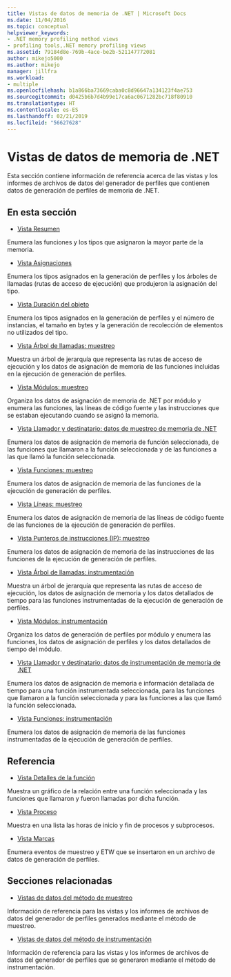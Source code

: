 ```yaml
---
title: Vistas de datos de memoria de .NET | Microsoft Docs
ms.date: 11/04/2016
ms.topic: conceptual
helpviewer_keywords:
- .NET memory profiling method views
- profiling tools,.NET memory profiling views
ms.assetid: 79184d8e-769b-4ace-be2b-521147772081
author: mikejo5000
ms.author: mikejo
manager: jillfra
ms.workload:
- multiple
ms.openlocfilehash: b1a866ba73669caba0c8d96647a134123f4ae753
ms.sourcegitcommit: d0425b6b7d4b99e17ca6ac0671282bc718f80910
ms.translationtype: HT
ms.contentlocale: es-ES
ms.lasthandoff: 02/21/2019
ms.locfileid: "56627628"
---
```

# <a name="net-memory-data-views"></a>Vistas de datos de memoria de .NET
Esta sección contiene información de referencia acerca de las vistas y los informes de archivos de datos del generador de perfiles que contienen datos de generación de perfiles de memoria de .NET.

## <a name="in-this-section"></a>En esta sección
- [Vista Resumen](../profiling/summary-view-dotnet-memory-data.md)

 Enumera las funciones y los tipos que asignaron la mayor parte de la memoria.

- [Vista Asignaciones](../profiling/dotnet-memory-allocations-view.md)

 Enumera los tipos asignados en la generación de perfiles y los árboles de llamadas (rutas de acceso de ejecución) que produjeron la asignación del tipo.

- [Vista Duración del objeto](../profiling/object-lifetime-view.md)

 Enumera los tipos asignados en la generación de perfiles y el número de instancias, el tamaño en bytes y la generación de recolección de elementos no utilizados del tipo.

- [Vista Árbol de llamadas: muestreo](../profiling/call-tree-view-dotnet-memory-sampling-data.md)

 Muestra un árbol de jerarquía que representa las rutas de acceso de ejecución y los datos de asignación de memoria de las funciones incluidas en la ejecución de generación de perfiles.

- [Vista Módulos: muestreo](../profiling/modules-view-dotnet-memory-sampling-data.md)

 Organiza los datos de asignación de memoria de .NET por módulo y enumera las funciones, las líneas de código fuente y las instrucciones que se estaban ejecutando cuando se asignó la memoria.

- [Vista Llamador y destinatario: datos de muestreo de memoria de .NET](../profiling/caller-callee-view-dotnet-memory-sampling-data.md)

 Enumera los datos de asignación de memoria de función seleccionada, de las funciones que llamaron a la función seleccionada y de las funciones a las que llamó la función seleccionada.

- [Vista Funciones: muestreo](../profiling/functions-view-dotnet-memory-sampling-data.md)

 Enumera los datos de asignación de memoria de las funciones de la ejecución de generación de perfiles.

- [Vista Líneas: muestreo](../profiling/lines-view-dotnet-memory-sampling-data.md)

 Enumera los datos de asignación de memoria de las líneas de código fuente de las funciones de la ejecución de generación de perfiles.

- [Vista Punteros de instrucciones (IP): muestreo](../profiling/instruction-pointers-ips-view-dotnet-memory-sampling-data.md)

 Enumera los datos de asignación de memoria de las instrucciones de las funciones de la ejecución de generación de perfiles.

- [Vista Árbol de llamadas: instrumentación](../profiling/call-tree-view-dotnet-memory-instrumentation-data.md)

 Muestra un árbol de jerarquía que representa las rutas de acceso de ejecución, los datos de asignación de memoria y los datos detallados de tiempo para las funciones instrumentadas de la ejecución de generación de perfiles.

- [Vista Módulos: instrumentación](../profiling/modules-view-dotnet-memory-instrumentation-data.md)

 Organiza los datos de generación de perfiles por módulo y enumera las funciones, los datos de asignación de perfiles y los datos detallados de tiempo del módulo.

- [Vista Llamador y destinatario: datos de instrumentación de memoria de .NET](../profiling/caller-callee-view-net-memory-instrumentation-data.md)

 Enumera los datos de asignación de memoria e información detallada de tiempo para una función instrumentada seleccionada, para las funciones que llamaron a la función seleccionada y para las funciones a las que llamó la función seleccionada.

- [Vista Funciones: instrumentación](../profiling/functions-view-dotnet-memory-instrumentation-data.md)

 Enumera los datos de asignación de memoria de las funciones instrumentadas de la ejecución de generación de perfiles.

## <a name="reference"></a>Referencia
- [Vista Detalles de la función](../profiling/function-details-view.md)

 Muestra un gráfico de la relación entre una función seleccionada y las funciones que llamaron y fueron llamadas por dicha función.

- [Vista Proceso](../profiling/process-view.md)

 Muestra en una lista las horas de inicio y fin de procesos y subprocesos.

- [Vista Marcas](../profiling/marks-view.md)

 Enumera eventos de muestreo y ETW que se insertaron en un archivo de datos de generación de perfiles.

## <a name="related-sections"></a>Secciones relacionadas
- [Vistas de datos del método de muestreo](../profiling/profiler-sampling-method-data-views.md)

 Información de referencia para las vistas y los informes de archivos de datos del generador de perfiles generados mediante el método de muestreo.

- [Vistas de datos del método de instrumentación](../profiling/instrumentation-method-data-views.md)

 Información de referencia para las vistas y los informes de archivos de datos del generador de perfiles que se generaron mediante el método de instrumentación.